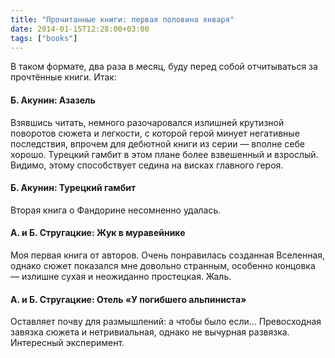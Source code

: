 ```yaml
---
title: "Прочитанные книги: первая половина января"
date: 2014-01-15T12:28:00+03:00
tags: ["books"]
---
```


В таком формате, два раза в месяц, буду перед собой отчитываться за прочтённые книги. Итак:

#### Б. Акунин: Азазель

Взявшись читать, немного разочаровался излишней крутизной поворотов сюжета и легкости, с которой герой минует негативные последствия, впрочем для дебютной книги из серии — вполне себе хорошо. Турецкий гамбит в этом плане более взвешенный и взрослый. Видимо, этому способствует седина на висках главного героя.

#### Б. Акунин: Турецкий гамбит

Вторая книга о Фандорине несомненно удалась.

#### А. и Б. Стругацкие: Жук в муравейнике

Моя первая книга от авторов. Очень понравилась созданная Вселенная, однако сюжет показался мне довольно странным, особенно концовка — излишне сухая и неожиданно простецкая. Жаль.

#### А. и Б. Стругацкие: Отель «У погибшего альпиниста»

Оставляет почву для размышлений: а чтобы было если… Превосходная завязка сюжета и нетривиальная, однако не вычурная развязка. Интересный эксперимент.
